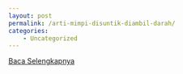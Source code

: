 ```yaml
---
layout: post
permalink: /arti-mimpi-disuntik-diambil-darah/
categories:
    - Uncategorized
---
```


[Baca Selengkapnya](/01)